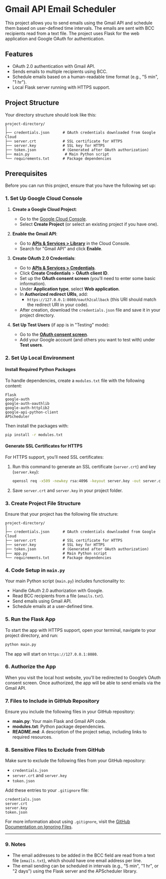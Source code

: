 # Gmail API Email Scheduler

This project allows you to send emails using the Gmail API and schedule them based on user-defined time intervals. The emails are sent with BCC recipients read from a text file. The project uses Flask for the web application and Google OAuth for authentication.

## Features
- OAuth 2.0 authentication with Gmail API.
- Sends emails to multiple recipients using BCC.
- Schedule emails based on a human-readable time format (e.g., "5 min", "1 hr").
- Local Flask server running with HTTPS support.

## Project Structure

Your directory structure should look like this:

```
project-directory/
│
├── credentials.json      # OAuth credentials downloaded from Google Cloud
├── server.crt            # SSL certificate for HTTPS
├── server.key            # SSL key for HTTPS
├── token.json            # (Generated after OAuth authorization)
├── main.py                # Main Python script
└── requirements.txt      # Package dependencies
```

## Prerequisites

Before you can run this project, ensure that you have the following set up:

### 1. **Set Up Google Cloud Console**

1. **Create a Google Cloud Project**:
   - Go to the [Google Cloud Console](https://console.cloud.google.com/).
   - Select **Create Project** (or select an existing project if you have one).

2. **Enable the Gmail API**:
   - Go to **[APIs & Services > Library](https://console.cloud.google.com/apis/library)** in the Cloud Console.
   - Search for "Gmail API" and click **Enable**.

3. **Create OAuth 2.0 Credentials**:
   - Go to **[APIs & Services > Credentials](https://console.cloud.google.com/apis/credentials)**.
   - Click **Create Credentials** > **OAuth client ID**.
   - Set up the **OAuth consent screen** (you’ll need to enter some basic information).
   - Under **Application type**, select **Web application**.
   - In **Authorized redirect URIs**, add:
     - `https://127.0.0.1:8080/oauth2callback` (this URI should match the redirect URI in your code).
   - After creation, download the `credentials.json` file and save it in your project directory.

4. **Set Up Test Users** (if app is in "Testing" mode):
   - Go to the **[OAuth consent screen](https://console.cloud.google.com/apis/credentials/consent)**.
   - Add your Google account (and others you want to test with) under **Test users**.

### 2. **Set Up Local Environment**

#### Install Required Python Packages

To handle dependencies, create a `modules.txt` file with the following content:

```plaintext
Flask
google-auth
google-auth-oauthlib
google-auth-httplib2
google-api-python-client
APScheduler
```

Then install the packages with:

```bash
pip install -r modules.txt
```

#### Generate SSL Certificates for HTTPS

For HTTPS support, you’ll need SSL certificates:

1. Run this command to generate an SSL certificate (`server.crt`) and key (`server.key`):

   ```bash
   openssl req -x509 -newkey rsa:4096 -keyout server.key -out server.crt -days 365 -nodes
   ```

2. Save `server.crt` and `server.key` in your project folder.

### 3. **Create Project File Structure**

Ensure that your project has the following file structure:

```
project-directory/
│
├── credentials.json      # OAuth credentials downloaded from Google Cloud
├── server.crt            # SSL certificate for HTTPS
├── server.key            # SSL key for HTTPS
├── token.json            # (Generated after OAuth authorization)
├── app.py                # Main Python script
└── requirements.txt      # Package dependencies
```

### 4. **Code Setup in `main.py`**

Your main Python script (`main.py`) includes functionality to:

- Handle OAuth 2.0 authorization with Google.
- Read BCC recipients from a file (`emails.txt`).
- Send emails using Gmail API.
- Schedule emails at a user-defined time.

### 5. **Run the Flask App**

To start the app with HTTPS support, open your terminal, navigate to your project directory, and run:

```bash
python main.py
```

The app will start on `https://127.0.0.1:8080`.

### 6. **Authorize the App**

When you visit the local host website, you'll be redirected to Google’s OAuth consent screen. Once authorized, the app will be able to send emails via the Gmail API.

### 7. **Files to Include in GitHub Repository**

Ensure you include the following files in your GitHub repository:

- **main.py**: Your main Flask and Gmail API code.
- **modules.txt**: Python package dependencies.
- **README.md**: A description of the project setup, including links to required resources.

### 8. **Sensitive Files to Exclude from GitHub**

Make sure to exclude the following files from your GitHub repository:

- `credentials.json`
- `server.crt` and `server.key`
- `token.json`

Add these entries to your `.gitignore` file:

```plaintext
credentials.json
server.crt
server.key
token.json
```

For more information about using `.gitignore`, visit the [GitHub Documentation on Ignoring Files](https://docs.github.com/en/get-started/getting-started-with-git/ignoring-files).

---

### 9. **Notes**

- The email addresses to be added in the BCC field are read from a text file (`emails.txt`), which should have one email address per line.
- The email sending can be scheduled in intervals (e.g., "5 min", "1 hr", or "2 days") using the Flask server and the APScheduler library.
